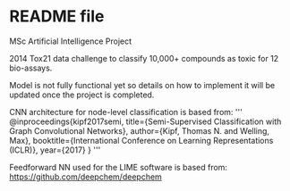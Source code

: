 # README file

MSc Artificial Intelligence Project

2014 Tox21 data challenge to classify 10,000+ compounds as toxic for 12 bio-assays.

Model is not fully functional yet so details on how to implement it will be updated once the project is completed.

CNN architecture for node-level classification is based from:
'''
@inproceedings{kipf2017semi,
  title={Semi-Supervised Classification with Graph Convolutional Networks},
  author={Kipf, Thomas N. and Welling, Max},
  booktitle={International Conference on Learning Representations (ICLR)},
  year={2017}
}
'''

Feedforward NN used for the LIME software is based from:
https://github.com/deepchem/deepchem 